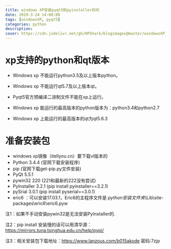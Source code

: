 ```yaml
---
title: windows XP安装pyqt5和pyinstaller的坑
date: 2019-3-24 14:00:00
tags: [windowsXP, pyqt5]
categories: python
description: 
cover: https://cdn.jsdelivr.net/gh/HPShark/blogimages@master/windowsXP_pyqt/封面.png
---
```


# xp支持的python和qt版本
- Windows xp 不能运行python3.5及以上版本python。

- Windows xp 不能运行qt5.7及以上版本qt。

- Pyqt5官方预编译二进制文件不能在xp上运行。

- Windows xp 能运行的最高版本的python版本为：python3.4和python2.7

- Windows xp 上能运行的最高版本的qt为qt5.6.3

# 准备安装包

- windows xp镜像（itellyou.cn）要下载vl版本的
- Python 3.4.4 (官网下载安装程序)
- pip (官网下载get-pip.py文件安装)
- PyQt 5.5.1
- pywin32 220 (221和最新的222没有尝试)
- PyInstaller 3.2.1 (pip install pyinstaller==3.2.1)
- pySrial 3.0.1 (pip install pyserial==3.0.1)
- eric6 ：可以安装17.03.1，Eric6的主程序文件是 $python安装文件夹$\Lib\site-packages\eric6\eric6.pyw

注1：如果不手动安装pywin32是无法安装PyInstaller的.

注2：pip install 安装慢的话可以用清华源：https://mirrors.tuna.tsinghua.edu.cn/help/pypi/

注3：相关安装包下载地址：https://www.lanzous.com/b015akode 密码:7zjp

